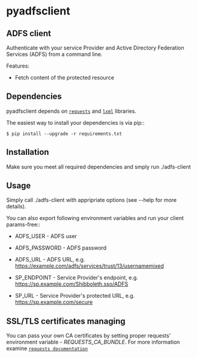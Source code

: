 pyadfsclient
============

ADFS client
-----------

Authenticate with your service Provider and Active Directory Federation
Services (ADFS)
from a command line.

Features:

* Fetch content of the protected resource

Dependencies
------------

pyadfsclient depends on [`requests`](https://pypi.python.org/pypi/requests/)
and [`lxml`](http://lxml.de/) libraries.

The easiest way to install your dependencies is via pip::

    $ pip install --upgrade -r requirements.txt

Installation
------------

Make sure you meet all required dependencies and smply run ./adfs-client

Usage
-----

Simply call ./adfs-client with appripriate options (see --help for more details).

You can also export following environment variables and run your client
params-free::

* ADFS_USER - ADFS user
* ADFS_PASSWORD - ADFS password
* ADFS_URL - ADFS URL, e.g. https://example.com/adfs/services/trust/13/usernamemixed

* SP_ENDPOINT - Service Provider's endpoint, e.g. https://sp.example.com/Shibboleth.sso/ADFS
* SP_URL - Service Provider's protected URL, e.g. https://sp.example.com/secure

SSL/TLS certificates managing
-----------------------------

You can pass your own CA certificates by setting proper requests' environment
variable - *REQUESTS_CA_BUNDLE*.
For more information examine
[`requests documentation`](http://docs.python-requests.org/en/latest/user/advanced/#ssl-cert-verification)
